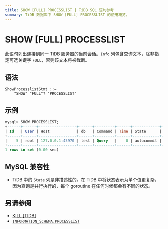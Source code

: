 ```yaml
---
title: SHOW [FULL] PROCESSLIST | TiDB SQL 语句参考
summary: TiDB 数据库中 SHOW [FULL] PROCESSLIST 的使用概览。
---
```


# SHOW [FULL] PROCESSLIST

此语句列出连接到同一 TiDB 服务器的当前会话。`Info` 列包含查询文本，除非指定可选关键字 `FULL`，否则该文本将被截断。

## 语法

```ebnf+diagram
ShowProcesslistStmt ::=
    "SHOW" "FULL"? "PROCESSLIST"
```

## 示例

```sql
mysql> SHOW PROCESSLIST;
+------+------+-----------------+------+---------+------+------------+------------------+
| Id   | User | Host            | db   | Command | Time | State      | Info             |
+------+------+-----------------+------+---------+------+------------+------------------+
|    5 | root | 127.0.0.1:45970 | test | Query   |    0 | autocommit | SHOW PROCESSLIST |
+------+------+-----------------+------+---------+------+------------+------------------+
1 rows in set (0.00 sec)
```

## MySQL 兼容性

* TiDB 中的 `State` 列是非描述性的。在 TiDB 中将状态表示为单个值更复杂，因为查询是并行执行的，每个 goroutine 在任何时候都会有不同的状态。

## 另请参阅

* [KILL \[TIDB\]](/sql-statements/sql-statement-kill.md)
* [`INFORMATION_SCHEMA.PROCESSLIST`](/information-schema/information-schema-processlist.md)
